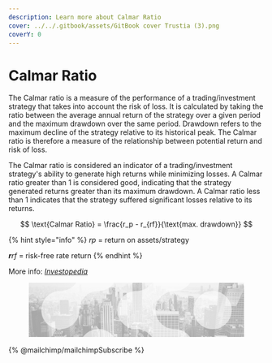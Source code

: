 ```yaml
---
description: Learn more about Calmar Ratio
cover: ../../.gitbook/assets/GitBook cover Trustia (3).png
coverY: 0
---
```


# Calmar Ratio

The Calmar ratio is a measure of the performance of a trading/investment strategy that takes into account the risk of loss. It is calculated by taking the ratio between the average annual return of the strategy over a given period and the maximum drawdown over the same period. Drawdown refers to the maximum decline of the strategy relative to its historical peak. The Calmar ratio is therefore a measure of the relationship between potential return and risk of loss.

The Calmar ratio is considered an indicator of a trading/investment strategy's ability to generate high returns while minimizing losses. A Calmar ratio greater than 1 is considered good, indicating that the strategy generated returns greater than its maximum drawdown. A Calmar ratio less than 1 indicates that the strategy suffered significant losses relative to its returns.

$$
\text{Calmar Ratio} = \frac{r_p - r_{rf}}{\text{max. drawdown}}
$$

{% hint style="info" %}
_rp_ = return on assets/strategy

_**r**rf_ = risk-free rate return
{% endhint %}

More info: [_Investopedia_](https://www.investopedia.com/terms/c/calmarratio.asp)

<figure><img src="../../.gitbook/assets/bgfooter.webp" alt=""><figcaption></figcaption></figure>

{% @mailchimp/mailchimpSubscribe %}
